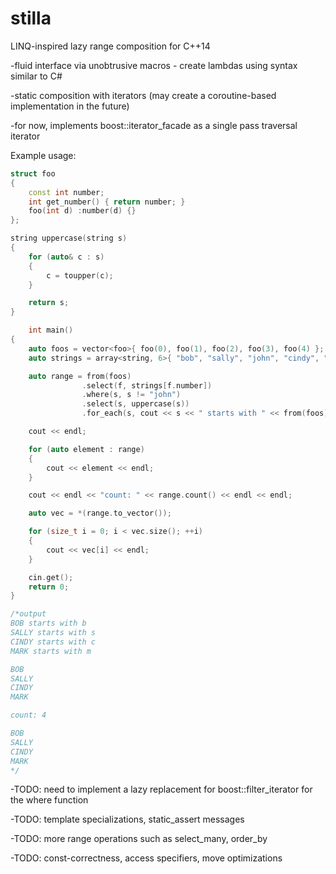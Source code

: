 # stilla
LINQ-inspired lazy range composition for C++14

-fluid interface via unobtrusive macros - create lambdas using syntax similar to C#

-static composition with iterators (may create a coroutine-based implementation in the future)

-for now, implements boost::iterator_facade as a single pass traversal iterator

Example usage:
```C++
struct foo
{
	const int number;
	int get_number() { return number; }
	foo(int d) :number(d) {}
};

string uppercase(string s)
{
	for (auto& c : s)
	{
		c = toupper(c);
	}

	return s;
}

    int main()
{
	auto foos = vector<foo>{ foo(0), foo(1), foo(2), foo(3), foo(4) };
	auto strings = array<string, 6>{ "bob", "sally", "john", "cindy", "mark"};

	auto range = from(foos)
                .select(f, strings[f.number])
                .where(s, s != "john")
                .select(s, uppercase(s))
                .for_each(s, cout << s << " starts with " << from(foos).select(f, strings[f.number]).where(s2, s[0] == ::toupper(s2[0])).select(s2, s2[0]).first() << endl);

	cout << endl;

	for (auto element : range)
	{
		cout << element << endl;
	}

	cout << endl << "count: " << range.count() << endl << endl;

	auto vec = *(range.to_vector());

	for (size_t i = 0; i < vec.size(); ++i)
	{
		cout << vec[i] << endl;
	}

	cin.get();
	return 0;
}

/*output
BOB starts with b
SALLY starts with s
CINDY starts with c
MARK starts with m

BOB
SALLY
CINDY
MARK

count: 4

BOB
SALLY
CINDY
MARK
*/
```

-TODO: need to implement a lazy replacement for boost::filter_iterator for the where function

-TODO: template specializations, static_assert messages

-TODO: more range operations such as select_many, order_by

-TODO: const-correctness, access specifiers, move optimizations 

